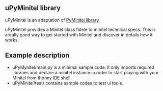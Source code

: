 ## uPyMinitel library 

uPyMinitel is an adaptation of [PyMinitel library](https://github.com/Zigazou/PyMinitel)

uPyMinitel provides a Minitel class fidele to minitel technical specs. This is areally good way to get started with Minitel and discover in details how it works.

## Example description

* uPyMynitel/main.py is a minimal sample code. It only imports required libraries and declare a minitel instance in order to start playing with your Minitel from thonny IDE shell. 
* uPyMinitel/test/ contains sample codes to test  ui tools.
